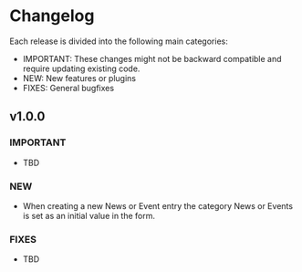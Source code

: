 # Changelog

Each release is divided into the following main categories:

- IMPORTANT: These changes might not be backward compatible and require updating existing code.
- NEW: New features or plugins
- FIXES: General bugfixes

## v1.0.0

### IMPORTANT

- TBD

### NEW

- When creating a new News or Event entry the category News or Events is set as an initial value in the form.

### FIXES

- TBD
